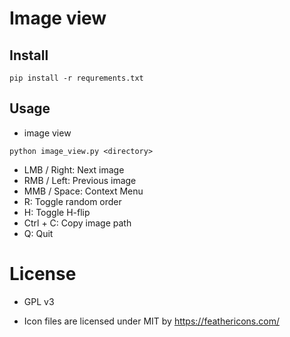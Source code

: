 # Image view

## Install

```
pip install -r requrements.txt
```

## Usage

- image view

```
python image_view.py <directory>
```

  - LMB / Right:  Next image
  - RMB / Left:   Previous image
  - MMB / Space:   Context Menu
  - R:  Toggle random order
  - H:  Toggle H-flip
  - Ctrl + C: Copy image path
  - Q:  Quit

# License

- GPL v3

- Icon files are licensed under MIT by https://feathericons.com/
